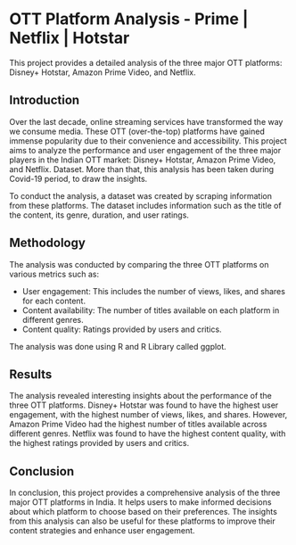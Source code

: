 # OTT Platform Analysis - Prime | Netflix | Hotstar
This project provides a detailed analysis of the three major OTT platforms: Disney+ Hotstar, Amazon Prime Video, and Netflix.

## Introduction
Over the last decade, online streaming services have transformed the way we consume media. These OTT (over-the-top) platforms have gained immense popularity due to their convenience and accessibility. This project aims to analyze the performance and user engagement of the three major players in the Indian OTT market: Disney+ Hotstar, Amazon Prime Video, and Netflix.
Dataset. More than that, this analysis has been taken during Covid-19 period, to draw the insights.

To conduct the analysis, a dataset was created by scraping information from these platforms. The dataset includes information such as the title of the content, its genre, duration, and user ratings. 

## Methodology
The analysis was conducted by comparing the three OTT platforms on various metrics such as:
- User engagement: This includes the number of views, likes, and shares for each content.
- Content availability: The number of titles available on each platform in different genres.
- Content quality: Ratings provided by users and critics.

The analysis was done using R and R Library called ggplot.

## Results
The analysis revealed interesting insights about the performance of the three OTT platforms. Disney+ Hotstar was found to have the highest user engagement, with the highest number of views, likes, and shares. However, Amazon Prime Video had the highest number of titles available across different genres. Netflix was found to have the highest content quality, with the highest ratings provided by users and critics.

## Conclusion
In conclusion, this project provides a comprehensive analysis of the three major OTT platforms in India. It helps users to make informed decisions about which platform to choose based on their preferences. The insights from this analysis can also be useful for these platforms to improve their content strategies and enhance user engagement.
